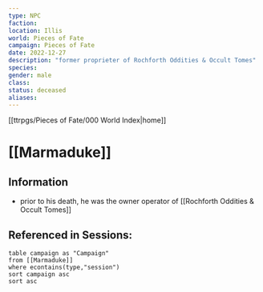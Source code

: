 ```yaml
---
type: NPC
faction: 
location: Illis
world: Pieces of Fate
campaign: Pieces of Fate
date: 2022-12-27
description: "former proprieter of Rochforth Oddities & Occult Tomes"
species: 
gender: male
class: 
status: deceased
aliases:
---
```

[[ttrpgs/Pieces of Fate/000 World Index|home]]
# [[Marmaduke]]

## Information
- prior to his death, he was the owner operator of [[Rochforth Oddities & Occult Tomes]]
## Referenced in Sessions:

```dataview
table campaign as "Campaign"
from [[Marmaduke]]
where econtains(type,"session")
sort campaign asc
sort asc
```